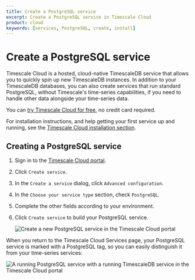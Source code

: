 ```yaml
---
title: Create a PostgreSQL service
excerpt: Create a PostgreSQL service in Timescale Cloud
product: cloud
keywords: [services, PostgreSQL, create, install]
---
```


# Create a PostgreSQL service

Timescale Cloud is a hosted, cloud-native TimescaleDB service that allows you to
quickly spin up new TimescaleDB instances. In addition to your TimescaleDB
databases, you can also create services that run standard PostgreSQL, without
Timescale's time-series capabilities, if you need to handle other data alongside
your time-series data.

You can [try Timescale Cloud for free][sign-up], no credit card required.

For installation instructions, and help getting your first service up and
running, see the [Timescale Cloud installation section][cloud-install].

<procedure>

## Creating a PostgreSQL service

1.  Sign in to the [Timescale Cloud portal][cloud-console].
1.  Click `Create service`.
1.  In the `Create a service` dialog, click `Advanced configuration`.
1.  In the `Choose your service type` section, check `PostgreSQL`.
1.  Complete the other fields according to your environment.
1.  Click `Create service` to build your PostgreSQL service.

    <img
        class="main-content__illustration"
        src="https://s3.amazonaws.com/assets.timescale.com/docs/images/tsc-create-pgservice.png"
        alt="Create a new PostgreSQL service in the Timescale Cloud portal"
    />

</procedure>

When you return to the Timescale Cloud Services page, your PostgreSQL service is
marked with a PostgreSQL tag, so you can easily distinguish it from your
time-series services:

<img
    class="main-content__illustration"
    src="https://s3.amazonaws.com/assets.timescale.com/docs/images/tsc-view-pgservice.png"
    alt="A running PostgreSQL service with a running TimescaleDB service in the Timescale Cloud portal"
/>

[cloud-install]: /install/:currentVersion:/installation-cloud/
[sign-up]: https://www.timescale.com/timescale-signup
[cloud-console]: /console.cloud.timescale.com/
